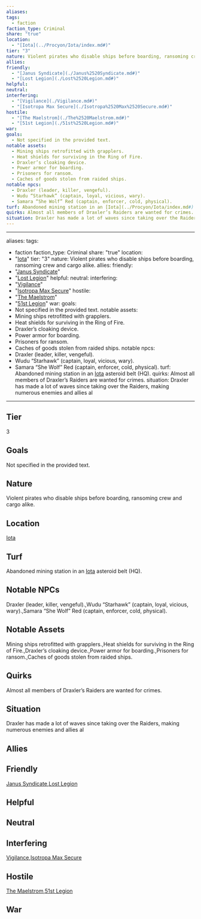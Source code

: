 ```yaml
---
aliases: 
tags:
  - faction
faction_type: Criminal
share: "true"
location:
  - "[Iota](../Procyon/Iota/index.md#)"
tier: "3"
nature: Violent pirates who disable ships before boarding, ransoming crew and cargo alike.
allies: 
friendly:
  - "[Janus Syndicate](./Janus%2520Syndicate.md#)"
  - "[Lost Legion](./Lost%2520Legion.md#)"
helpful: 
neutral: 
interfering:
  - "[Vigilance](./Vigilance.md#)"
  - "[Isotropa Max Secure](./Isotropa%2520Max%2520Secure.md#)"
hostile:
  - "[The Maelstrom](./The%2520Maelstrom.md#)"
  - "[51st Legion](./51st%2520Legion.md#)"
war: 
goals:
  - Not specified in the provided text.
notable assets:
  - Mining ships retrofitted with grapplers.
  - Heat shields for surviving in the Ring of Fire.
  - Draxler’s cloaking device.
  - Power armor for boarding.
  - Prisoners for ransom.
  - Caches of goods stolen from raided ships.
notable npcs:
  - Draxler (leader, killer, vengeful).
  - Wudu “Starhawk” (captain, loyal, vicious, wary).
  - Samara “She Wolf” Red (captain, enforcer, cold, physical).
turf: Abandoned mining station in an [Iota](../Procyon/Iota/index.md#) asteroid belt (HQ).
quirks: Almost all members of Draxler’s Raiders are wanted for crimes.
situation: Draxler has made a lot of waves since taking over the Raiders, making numerous enemies and allies al
---
```

---
aliases: 
tags:
  - faction
faction_type: Criminal
share: "true"
location:
  - "[Iota](../Procyon/Iota/index.md#)"
tier: "3"
nature: Violent pirates who disable ships before boarding, ransoming crew and cargo alike.
allies:
friendly:
- "[Janus Syndicate](./Janus%2520Syndicate.md#)"
- "[Lost Legion](./Lost%2520Legion.md#)"
helpful:
neutral:
interfering:
- "[Vigilance](./Vigilance.md#)"
- "[Isotropa Max Secure](./Isotropa%2520Max%2520Secure.md#)"
hostile:
- "[The Maelstrom](./The%2520Maelstrom.md#)"
- "[51st Legion](./51st%2520Legion.md#)"
war:
goals:
- Not specified in the provided text.
notable assets: 
- Mining ships retrofitted with grapplers.
- Heat shields for surviving in the Ring of Fire.
- Draxler’s cloaking device.
- Power armor for boarding.
- Prisoners for ransom.
- Caches of goods stolen from raided ships.
notable npcs:
- Draxler (leader, killer, vengeful).
- Wudu “Starhawk” (captain, loyal, vicious, wary).
- Samara “She Wolf” Red (captain, enforcer, cold, physical).
turf: Abandoned mining station in an [Iota](../Procyon/Iota/index.md#) asteroid belt (HQ).
quirks: Almost all members of Draxler’s Raiders are wanted for crimes.
situation: Draxler has made a lot of waves since taking over the Raiders, making numerous enemies and allies al
---
## Tier

3

## Goals

Not specified in the provided text.

## Nature

Violent pirates who disable ships before boarding, ransoming crew and cargo alike.

## Location

[Iota](../Procyon/Iota/index.md.md#.md#.md#.md#)

## Turf

Abandoned mining station in an [Iota](Procyon/Iota/Iota.md) asteroid belt (HQ).

## Notable NPCs

Draxler (leader, killer, vengeful).,Wudu “Starhawk” (captain, loyal, vicious, wary).,Samara “She Wolf” Red (captain, enforcer, cold, physical).

## Notable Assets

Mining ships retrofitted with grapplers.,Heat shields for surviving in the Ring of Fire.,Draxler’s cloaking device.,Power armor for boarding.,Prisoners for ransom.,Caches of goods stolen from raided ships.

## Quirks

Almost all members of Draxler’s Raiders are wanted for crimes.

## Situation

Draxler has made a lot of waves since taking over the Raiders, making numerous enemies and allies al

## Allies



## Friendly 

[Janus Syndicate](./Janus%2520Syndicate.md.md#.md#),[Lost Legion](./Lost%2520Legion.md.md#.md#)

## Helpful 



## Neutral 



## Interfering

[Vigilance](./Vigilance.md.md#.md#),[Isotropa Max Secure](./Isotropa%2520Max%2520Secure.md.md#.md#)

## Hostile

[The Maelstrom](./The%2520Maelstrom.md.md#.md#),[51st Legion](./51st%2520Legion.md.md#.md#)

## War


